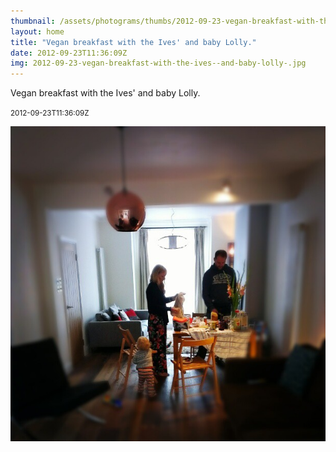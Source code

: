 ```yaml
---
thumbnail: /assets/photograms/thumbs/2012-09-23-vegan-breakfast-with-the-ives--and-baby-lolly-.jpg
layout: home
title: "Vegan breakfast with the Ives' and baby Lolly."
date: 2012-09-23T11:36:09Z
img: 2012-09-23-vegan-breakfast-with-the-ives--and-baby-lolly-.jpg
---
```


Vegan breakfast with the Ives' and baby Lolly.

<small>2012-09-23T11:36:09Z</small>

![Vegan breakfast with the Ives' and baby Lolly.](2012-09-23-vegan-breakfast-with-the-ives--and-baby-lolly-.jpg)
